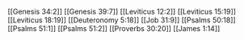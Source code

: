 [[Genesis 34:2]]
[[Genesis 39:7]]
[[Leviticus 12:2]]
[[Leviticus 15:19]]
[[Leviticus 18:19]]
[[Deuteronomy 5:18]]
[[Job 31:9]]
[[Psalms 50:18]]
[[Psalms 51:1]]
[[Psalms 51:2]]
[[Proverbs 30:20]]
[[James 1:14]]
